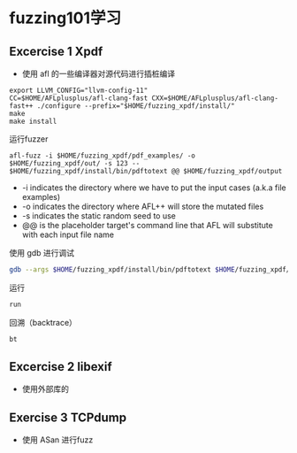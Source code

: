 # fuzzing101学习

## Excercise 1 Xpdf

- 使用 afl 的一些编译器对源代码进行插桩编译

```
export LLVM_CONFIG="llvm-config-11"
CC=$HOME/AFLplusplus/afl-clang-fast CXX=$HOME/AFLplusplus/afl-clang-fast++ ./configure --prefix="$HOME/fuzzing_xpdf/install/"
make
make install
```

运行fuzzer

```
afl-fuzz -i $HOME/fuzzing_xpdf/pdf_examples/ -o $HOME/fuzzing_xpdf/out/ -s 123 -- $HOME/fuzzing_xpdf/install/bin/pdftotext @@ $HOME/fuzzing_xpdf/output
```

- -i indicates the directory where we have to put the input cases (a.k.a file examples)
- -o indicates the directory where AFL++ will store the mutated files
- -s indicates the static random seed to use
- @@ is the placeholder target's command line that AFL will substitute with each input file name

使用 gdb 进行调试

```bash
gdb --args $HOME/fuzzing_xpdf/install/bin/pdftotext $HOME/fuzzing_xpdf/out/default/crashes/<your_filename> $HOME/fuzzing_xpdf/output
```

运行

```bash
run
```

回溯（backtrace）
```bash
bt
```

## Excercise 2 libexif

- 使用外部库的



## Exercise 3 TCPdump

- 使用 ASan 进行fuzz

